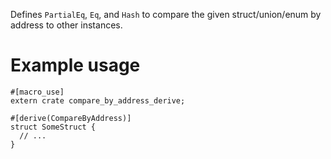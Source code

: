 Defines `PartialEq`, `Eq`, and `Hash` to compare the given struct/union/enum by
address to other instances.

# Example usage

```
#[macro_use]
extern crate compare_by_address_derive;

#[derive(CompareByAddress)]
struct SomeStruct {
  // ...
}
```
